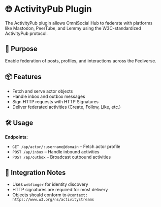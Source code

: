 # 🌐 ActivityPub Plugin

The ActivityPub plugin allows OmniSocial Hub to federate with platforms like Mastodon, PeerTube, and Lemmy using the W3C-standardized ActivityPub protocol.

## 📌 Purpose

Enable federation of posts, profiles, and interactions across the Fediverse.

## 📦 Features

- Fetch and serve actor objects
- Handle inbox and outbox messages
- Sign HTTP requests with HTTP Signatures
- Deliver federated activities (Create, Follow, Like, etc.)

## 🛠 Usage

**Endpoints:**
- `GET /ap/actor/:username@domain` – Fetch actor profile
- `POST /ap/inbox` – Handle inbound activities
- `POST /ap/outbox` – Broadcast outbound activities

## 🔄 Integration Notes

- Uses `webfinger` for identity discovery
- HTTP signatures are required for most delivery
- Objects should conform to `@context: https://www.w3.org/ns/activitystreams`
